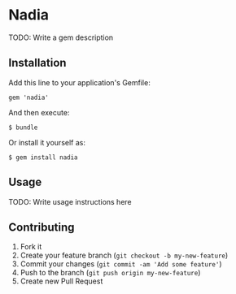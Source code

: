 # Nadia

TODO: Write a gem description

## Installation

Add this line to your application's Gemfile:

    gem 'nadia'

And then execute:

    $ bundle

Or install it yourself as:

    $ gem install nadia

## Usage

TODO: Write usage instructions here

## Contributing

1. Fork it
2. Create your feature branch (`git checkout -b my-new-feature`)
3. Commit your changes (`git commit -am 'Add some feature'`)
4. Push to the branch (`git push origin my-new-feature`)
5. Create new Pull Request
